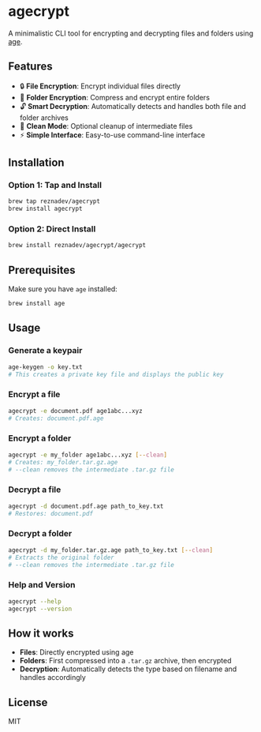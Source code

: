 # agecrypt

A minimalistic CLI tool for encrypting and decrypting files and folders using [age](https://age-encryption.org/).

## Features

- 🔒 **File Encryption**: Encrypt individual files directly
- 📁 **Folder Encryption**: Compress and encrypt entire folders
- 🔓 **Smart Decryption**: Automatically detects and handles both file and folder archives
- 🧹 **Clean Mode**: Optional cleanup of intermediate files
- ⚡ **Simple Interface**: Easy-to-use command-line interface

## Installation

### Option 1: Tap and Install
```bash
brew tap reznadev/agecrypt
brew install agecrypt
```

### Option 2: Direct Install
```bash
brew install reznadev/agecrypt/agecrypt
```

## Prerequisites

Make sure you have `age` installed:
```bash
brew install age
```

## Usage

### Generate a keypair
```bash
age-keygen -o key.txt
# This creates a private key file and displays the public key
```

### Encrypt a file
```bash
agecrypt -e document.pdf age1abc...xyz
# Creates: document.pdf.age
```

### Encrypt a folder
```bash
agecrypt -e my_folder age1abc...xyz [--clean]
# Creates: my_folder.tar.gz.age
# --clean removes the intermediate .tar.gz file
```

### Decrypt a file
```bash
agecrypt -d document.pdf.age path_to_key.txt
# Restores: document.pdf
```

### Decrypt a folder
```bash
agecrypt -d my_folder.tar.gz.age path_to_key.txt [--clean]
# Extracts the original folder
# --clean removes the intermediate .tar.gz file
```

### Help and Version
```bash
agecrypt --help
agecrypt --version
```

## How it works

- **Files**: Directly encrypted using age
- **Folders**: First compressed into a `.tar.gz` archive, then encrypted
- **Decryption**: Automatically detects the type based on filename and handles accordingly

## License

MIT
